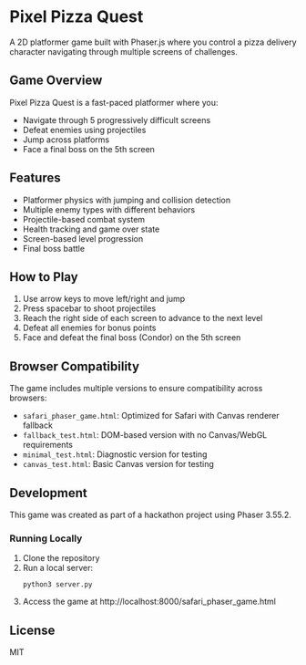 # Pixel Pizza Quest

A 2D platformer game built with Phaser.js where you control a pizza delivery character navigating through multiple screens of challenges.

## Game Overview

Pixel Pizza Quest is a fast-paced platformer where you:
- Navigate through 5 progressively difficult screens
- Defeat enemies using projectiles
- Jump across platforms
- Face a final boss on the 5th screen

## Features

- Platformer physics with jumping and collision detection
- Multiple enemy types with different behaviors
- Projectile-based combat system
- Health tracking and game over state
- Screen-based level progression
- Final boss battle

## How to Play

1. Use arrow keys to move left/right and jump
2. Press spacebar to shoot projectiles
3. Reach the right side of each screen to advance to the next level
4. Defeat all enemies for bonus points
5. Face and defeat the final boss (Condor) on the 5th screen

## Browser Compatibility

The game includes multiple versions to ensure compatibility across browsers:
- `safari_phaser_game.html`: Optimized for Safari with Canvas renderer fallback
- `fallback_test.html`: DOM-based version with no Canvas/WebGL requirements
- `minimal_test.html`: Diagnostic version for testing
- `canvas_test.html`: Basic Canvas version for testing

## Development

This game was created as part of a hackathon project using Phaser 3.55.2.

### Running Locally

1. Clone the repository
2. Run a local server:
   ```
   python3 server.py
   ```
3. Access the game at http://localhost:8000/safari_phaser_game.html

## License

MIT 